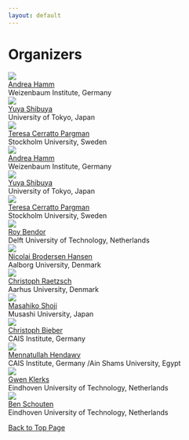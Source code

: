```yaml
---
layout: default
---
```


# Organizers

<div class="row">
  <div class="column">
    <img src="files/profile_photos/andreahamm.jpg" class="profile-photo">
    <div class="profile-text">
        <a href="https://www.weizenbaum-institut.de/portrait/p/andrea-hamm/#page=1&sort=date">Andrea Hamm</a><br>Weizenbaum Institute, Germany
    </div>
  </div>
  <div class="column">
    <img src="files/profile_photos/yuyashibuya.jpeg" class="profile-photo">
    <div class="profile-text">
        <a href="https://www.yuyashibuya.com/">Yuya Shibuya</a><br>University of Tokyo, Japan
    </div>
  </div>
  <div class="column">
    <img src="files/profile_photos/Tessy.jpg" class="profile-photo">
    <div class="profile-text">
        <a href="https://www.su.se/profiles/tcerr-1.182306">Teresa Cerratto Pargman</a><br>Stockholm University, Sweden
    </div>
   </div>
</div>


<div class="profile-wrapper">
<img src="files/profile_photos/andreahamm.jpg" class="profile-photo">
<div class="profile-text"><a href="https://www.weizenbaum-institut.de/portrait/p/andrea-hamm/#page=1&sort=date">Andrea Hamm</a><br>Weizenbaum Institute, Germany</div></div>
<div class="profile-wrapper">
<img src="files/profile_photos/yuyashibuya.jpeg" class="profile-photo">
<div class="profile-text"><a href="https://www.yuyashibuya.com/">Yuya Shibuya</a><br>University of Tokyo, Japan</div></div>
<div class="profile-wrapper">
<img src="files/profile_photos/Tessy.jpg" class="profile-photo">
<div class="profile-text"><a href="https://www.su.se/profiles/tcerr-1.182306">Teresa Cerratto Pargman</a><br>Stockholm University, Sweden</div></div>
<div class="profile-wrapper">
<img src="files/profile_photos/avatar2.jpeg" class="profile-photo">
<div class="profile-text"><a href="">Roy Bendor</a><br>Delft University of Technology, Netherlands</div></div>
<div class="profile-wrapper">
<img src="files/profile_photos/avatar3.jpeg" class="profile-photo">
<div class="profile-text"><a href="">Nicolai Brodersen Hansen</a><br>Aalborg University, Denmark</div></div>
<div class="profile-wrapper">
<img src="files/profile_photos/ChristophRaetzsch.jpg" class="profile-photo">
<div class="profile-text"><a href="https://pure.au.dk/portal/en/persons/christoph-raetzsch(91eb24de-3d92-4846-9216-1c7aee8c2ff2).html">Christoph Raetzsch</a><br>Aarhus University, Denmark</div></div>
<div class="profile-wrapper">
<img src="files/profile_photos/MasahikoShoji.jpg" class="profile-photo">
<div class="profile-text"><a href="https://www.glocom.ac.jp/en/researcher/116">Masahiko Shoji</a><br>Musashi University, Japan</div></div>
<div class="profile-wrapper">
<img src="files/profile_photos/ChristophBieber.jpg" class="profile-photo">
<div class="profile-text"><a href="https://www.cais-research.de/team/christoph-bieber/">Christoph Bieber</a><br>CAIS Institute, Germany</div></div>
<div class="profile-wrapper">
<img src="files/profile_photos/avatar7.jpeg" class="profile-photo">
<div class="profile-text"><a href="">Mennatullah Hendawy</a><br>CAIS Institute, Germany /Ain Shams University, Egypt</div></div>
<div class="profile-wrapper">
<img src="files/profile_photos/avatar8.jpeg" class="profile-photo">
<div class="profile-text"><a href="">Gwen Klerks</a><br>Eindhoven University of Technology, Netherlands</div></div>
<div class="profile-wrapper">
<img src="files/profile_photos/BenSchouten.jpg" class="profile-photo">
<div class="profile-text"><a href="https://www.tue.nl/en/research/researchers/ben-schouten/">Ben Schouten</a><br>Eindhoven University of Technology, Netherlands</div></div>

<a href = "./" class="btn-to-top">Back to Top Page</a>